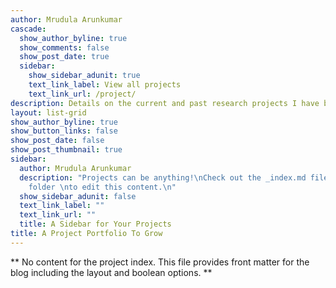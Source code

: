 ```yaml
---
author: Mrudula Arunkumar
cascade:
  show_author_byline: true
  show_comments: false
  show_post_date: true
  sidebar:
    show_sidebar_adunit: true
    text_link_label: View all projects
    text_link_url: /project/
description: Details on the current and past research projects I have been involved in.
layout: list-grid
show_author_byline: true
show_button_links: false
show_post_date: false
show_post_thumbnail: true
sidebar:
  author: Mrudula Arunkumar
  description: "Projects can be anything!\nCheck out the _index.md file in the /project
    folder \nto edit this content.\n"
  show_sidebar_adunit: false
  text_link_label: ""
  text_link_url: ""
  title: A Sidebar for Your Projects
title: A Project Portfolio To Grow
---
```


** No content for the project index. This file provides front matter for the blog including the layout and boolean options. **
